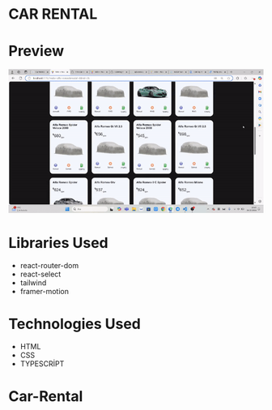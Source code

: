 # CAR RENTAL

# Preview

![](/public/araba0.gif)

# Libraries Used

- react-router-dom
- react-select
- tailwind
- framer-motion


# Technologies Used

- HTML
- CSS
- TYPESCRİPT
# Car-Rental
